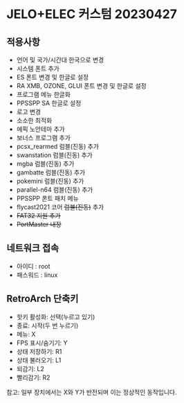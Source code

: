# JELO+ELEC 커스텀 20230427

## 적용사항
 - 언어 및 국가/시간대 한국으로 변경
 - 시스템 폰트 추가
 - ES 폰트 변경 및 한글로 설정
 - RA XMB, OZONE, GLUI 폰트 변경 및 한글로 설정
 - 프로그램 메뉴 한글화
 - PPSSPP SA 한글로 설정
 - 로고 변경
 - 소소한 최적화
 - 에픽 노안테마 추가
 - 보너스 프로그램 추가
 - pcsx_rearmed 럼블(진동) 추가
 - swanstation 럼블(진동) 추가
 - mgba 럼블(진동) 추가
 - gambatte 럼블(진동) 추가
 - pokemini 럼블(진동) 추가
 - parallel-n64 럼블(진동) 추가
 - PPSSPP 폰트 패치 메뉴
 - flycast2021 코어 ~~럼블(진동)~~ 추가
 - ~~FAT32 지원 추가~~
 - ~~PortMaster 내장~~

## 네트워크 접속
 - 아이디 : root
 - 패스워드 : linux


## RetroArch 단축키
 - 핫키 활성화: 선택(누르고 있기)
 - 종료: 시작(두 번 누르기)
 - 메뉴: X
 - FPS 표시/숨기기: Y
 - 상태 저장하기: R1
 - 상태 불러오기: L1
 - 되감기: L2
 - 빨리감기: R2

참고: 일부 장치에서는 X와 Y가 반전되며 이는 정상적인 동작입니다.
